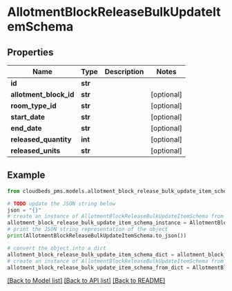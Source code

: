 # AllotmentBlockReleaseBulkUpdateItemSchema


## Properties

Name | Type | Description | Notes
------------ | ------------- | ------------- | -------------
**id** | **str** |  | 
**allotment_block_id** | **str** |  | [optional] 
**room_type_id** | **str** |  | [optional] 
**start_date** | **str** |  | [optional] 
**end_date** | **str** |  | [optional] 
**released_quantity** | **int** |  | [optional] 
**released_units** | **str** |  | [optional] 

## Example

```python
from cloudbeds_pms.models.allotment_block_release_bulk_update_item_schema import AllotmentBlockReleaseBulkUpdateItemSchema

# TODO update the JSON string below
json = "{}"
# create an instance of AllotmentBlockReleaseBulkUpdateItemSchema from a JSON string
allotment_block_release_bulk_update_item_schema_instance = AllotmentBlockReleaseBulkUpdateItemSchema.from_json(json)
# print the JSON string representation of the object
print(AllotmentBlockReleaseBulkUpdateItemSchema.to_json())

# convert the object into a dict
allotment_block_release_bulk_update_item_schema_dict = allotment_block_release_bulk_update_item_schema_instance.to_dict()
# create an instance of AllotmentBlockReleaseBulkUpdateItemSchema from a dict
allotment_block_release_bulk_update_item_schema_from_dict = AllotmentBlockReleaseBulkUpdateItemSchema.from_dict(allotment_block_release_bulk_update_item_schema_dict)
```
[[Back to Model list]](../README.md#documentation-for-models) [[Back to API list]](../README.md#documentation-for-api-endpoints) [[Back to README]](../README.md)


